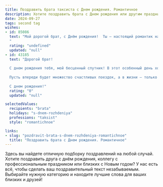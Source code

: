 ```yaml
---
title: Поздравить брата таксиста c Днем рождения. Романтичное
description: Хотите поздравить брата c Днем рождения или другим праздником? Наш ИИ создаст незабываемое поздравление, а вы обязательно выделитесь среди других.  
date: 2024-09-27
tags: second tag
wishes:
- id: 85086
  text: "Мой дорогой брат, с Днём рождения!  Ты – настоящий романтик на дорогах жизни, таксист с добрым сердцем и  искренней душой.  Пусть твой путь всегда будет освещен яркими звездами, а каждый новый день приносит новые приключения и  радость.  Знай, что я всегда рядом, как надежный пассажир в твоей жизни, готовый разделить с тобой все взлеты и посадки.  Люблю тебя!
  "
  rating: "undefined"
  updated: "null"
- id: 43185
  text: "Дорогой брат!
  
  С днем рождения тебя, мой бесценный спутник! В этот особенный день хочу пожелать тебе, чтобы каждый твой маршрут в жизни был гладким и без пробок, чтобы в сердце всегда горел огонь любви и вдохновения. Ты, как настоящий таксист, привозишь радость не только пассажирам, но и всем нам. Желаю тебе находить в каждом повороте судьбы новые удивительные моменты, открывать в себе новые горизонты и, конечно, встречать на своем пути только добрых и заботливых людей.
  
  Пусть впереди будет множество счастливых поездок, а в жизни — только светлые впечатления. С любовью и уважением, будь всегда на высоте, как настоящий мастер своего дела!
  
  С днем рождения!"
  rating: "0"
  updated: "null"

selectedValues:
  recipients: "brata"
  holidays: "s-dnem-rozhdeniya"
  professions: "taksist"
  style: "romantichnoe"

links:
- slug: "pozdravit-brata-s-dnem-rozhdeniya-romantichnoe"
  title: "Поздравить брата c Днем рождения. Романтичное"
---
```


Здесь вы найдете отличную подборку поздравлений на любой случай. 
Хотите поздравить друга с днём рождения, коллегу с профессиональным праздником или близких с Новым годом? У нас есть всё, чтобы сделать ваш поздравительный текст незабываемым. Выбирайте нужную категорию и находите лучшие слова для ваших близких и друзей!
